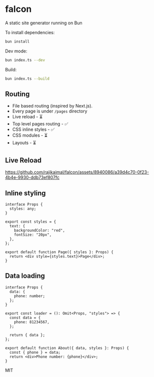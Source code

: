# falcon

A static site generator running on Bun

To install dependencies:

```bash
bun install
```

Dev mode:

```bash
bun index.ts --dev
```

Build:

```bash
bun index.ts --build
```

## Routing

- File based routing (inspired by Next.js).
- Every page is under `/pages` directory
- Live reload - ⏳
- Top level pages routing - ✅
- CSS inline styles - ✅
- CSS modules - ⏳
- Layouts - ⏳

## Live Reload

https://github.com/rajikaimal/falcon/assets/8940086/a39d4c70-0f23-4b4e-9930-ddb73ef807fc

## Inline styling

```tsx
interface Props {
  styles: any;
}

export const styles = {
  text: {
    backgroundColor: "red",
    fontSize: "20px",
  },
};

export default function Page({ styles }: Props) {
  return <div style={styles.text}>Page</div>;
}
```

## Data loading

```tsx
interface Props {
  data: {
    phone: number;
  };
}

export const loader = (): Omit<Props, "styles"> => {
  const data = {
    phone: 81234567,
  };

  return { data };
};

export default function About({ data, styles }: Props) {
  const { phone } = data;
  return <div>Phone number: {phone}</div>;
}
```

MIT
